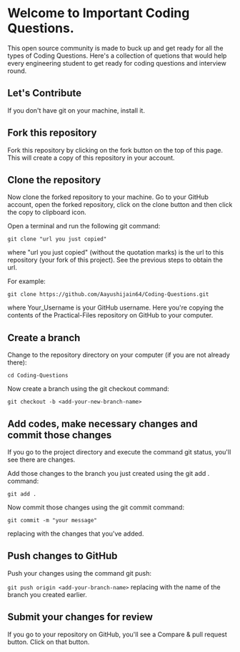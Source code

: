 # Welcome to Important Coding Questions.
This open source community is made to buck up and get ready for all the types of Coding Questions. Here's a collection of quetions that would help every engineering student to get ready for coding questions and interview round.

## Let's Contribute
If you don't have git on your machine, install it.

## Fork this repository
Fork this repository by clicking on the fork button on the top of this page. This will create a copy of this repository in your account.

## Clone the repository
Now clone the forked repository to your machine. Go to your GitHub account, open the forked repository, click on the clone button and then click the copy to clipboard icon.

Open a terminal and run the following git command:

```git clone "url you just copied"```

where "url you just copied" (without the quotation marks) is the url to this repository (your fork of this project). See the previous steps to obtain the url.

For example:

```git clone https://github.com/Aayushijain64/Coding-Questions.git```

where Your_Username is your GitHub username. Here you're copying the contents of the Practical-Files repository on GitHub to your computer.

## Create a branch
Change to the repository directory on your computer (if you are not already there):

```cd Coding-Questions ```

Now create a branch using the git checkout command:

```git checkout -b <add-your-new-branch-name>```

## Add codes, make necessary changes and commit those changes
If you go to the project directory and execute the command git status, you'll see there are changes.

Add those changes to the branch you just created using the git add . command:

```git add .```

Now commit those changes using the git commit command:

```git commit -m "your message"```

replacing <your-message> with the changes that you've added.

## Push changes to GitHub
Push your changes using the command git push:

```git push origin <add-your-branch-name>```
replacing <add-your-branch-name> with the name of the branch you created earlier.
  
## Submit your changes for review
If you go to your repository on GitHub, you'll see a Compare & pull request button. Click on that button.
